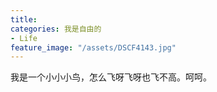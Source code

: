 ```yaml
---
title: 
categories: 我是自由的
- Life
feature_image: "/assets/DSCF4143.jpg"
---
```


我是一个小小小鸟，怎么飞呀飞呀也飞不高。呵呵。